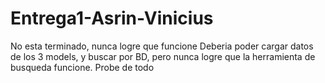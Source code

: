 # Entrega1-Asrin-Vinicius
No esta terminado, nunca logre que funcione
Deberia poder cargar datos de los 3 models, y buscar por BD, pero nunca logre que la herramienta de busqueda funcione. Probe de todo
